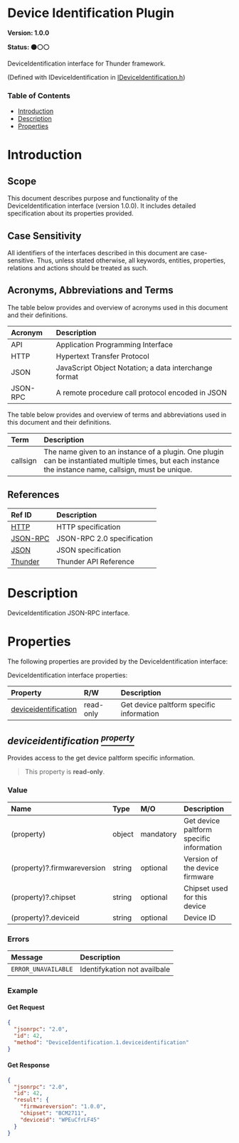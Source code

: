 <!-- Generated automatically, DO NOT EDIT! -->
<a name="head.Device_Identification_Plugin"></a>
# Device Identification Plugin

**Version: 1.0.0**

**Status: :black_circle::white_circle::white_circle:**

DeviceIdentification interface for Thunder framework.

(Defined with IDeviceIdentification in [IDeviceIdentification.h](https://github.com/rdkcentral/ThunderInterfaces/blob/master/interfaces/IDeviceIdentification.h))

### Table of Contents

- [Introduction](#head.Introduction)
- [Description](#head.Description)
- [Properties](#head.Properties)

<a name="head.Introduction"></a>
# Introduction

<a name="head.Scope"></a>
## Scope

This document describes purpose and functionality of the DeviceIdentification interface (version 1.0.0). It includes detailed specification about its properties provided.

<a name="head.Case_Sensitivity"></a>
## Case Sensitivity

All identifiers of the interfaces described in this document are case-sensitive. Thus, unless stated otherwise, all keywords, entities, properties, relations and actions should be treated as such.

<a name="head.Acronyms,_Abbreviations_and_Terms"></a>
## Acronyms, Abbreviations and Terms

The table below provides and overview of acronyms used in this document and their definitions.

| Acronym | Description |
| :-------- | :-------- |
| <a name="acronym.API">API</a> | Application Programming Interface |
| <a name="acronym.HTTP">HTTP</a> | Hypertext Transfer Protocol |
| <a name="acronym.JSON">JSON</a> | JavaScript Object Notation; a data interchange format |
| <a name="acronym.JSON-RPC">JSON-RPC</a> | A remote procedure call protocol encoded in JSON |

The table below provides and overview of terms and abbreviations used in this document and their definitions.

| Term | Description |
| :-------- | :-------- |
| <a name="term.callsign">callsign</a> | The name given to an instance of a plugin. One plugin can be instantiated multiple times, but each instance the instance name, callsign, must be unique. |

<a name="head.References"></a>
## References

| Ref ID | Description |
| :-------- | :-------- |
| <a name="ref.HTTP">[HTTP](http://www.w3.org/Protocols)</a> | HTTP specification |
| <a name="ref.JSON-RPC">[JSON-RPC](https://www.jsonrpc.org/specification)</a> | JSON-RPC 2.0 specification |
| <a name="ref.JSON">[JSON](http://www.json.org/)</a> | JSON specification |
| <a name="ref.Thunder">[Thunder](https://github.com/WebPlatformForEmbedded/Thunder/blob/master/doc/WPE%20-%20API%20-%20Thunder.docx)</a> | Thunder API Reference |

<a name="head.Description"></a>
# Description

DeviceIdentification JSON-RPC interface.

<a name="head.Properties"></a>
# Properties

The following properties are provided by the DeviceIdentification interface:

DeviceIdentification interface properties:

| Property | R/W | Description |
| :-------- | :-------- | :-------- |
| [deviceidentification](#property.deviceidentification) | read-only | Get device paltform specific information |

<a name="property.deviceidentification"></a>
## *deviceidentification [<sup>property</sup>](#head.Properties)*

Provides access to the get device paltform specific information.

> This property is **read-only**.

### Value

| Name | Type | M/O | Description |
| :-------- | :-------- | :-------- | :-------- |
| (property) | object | mandatory | Get device paltform specific information |
| (property)?.firmwareversion | string | optional | Version of the device firmware |
| (property)?.chipset | string | optional | Chipset used for this device |
| (property)?.deviceid | string | optional | Device ID |

### Errors

| Message | Description |
| :-------- | :-------- |
| ```ERROR_UNAVAILABLE``` | Identifykation not availbale |

### Example

#### Get Request

```json
{
  "jsonrpc": "2.0",
  "id": 42,
  "method": "DeviceIdentification.1.deviceidentification"
}
```

#### Get Response

```json
{
  "jsonrpc": "2.0",
  "id": 42,
  "result": {
    "firmwareversion": "1.0.0",
    "chipset": "BCM2711",
    "deviceid": "WPEuCfrLF45"
  }
}
```

